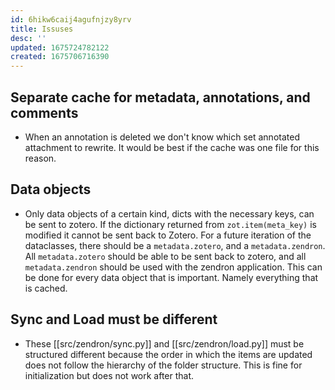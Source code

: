 ```yaml
---
id: 6hikw6caij4agufnjzy8yrv
title: Issuses
desc: ''
updated: 1675724782122
created: 1675706716390
---
```

## Separate cache for metadata, annotations, and comments

- When an annotation is deleted we don't know which set annotated attachment to rewrite. It would be best if the cache was one file for this reason.

## Data objects

- Only data objects of a certain kind, dicts with the necessary keys, can be sent to zotero. If the dictionary returned from `zot.item(meta_key)` is modified it cannot be sent back to Zotero. For a future iteration of the dataclasses, there should be a `metadata.zotero`, and a `metadata.zendron`. All `metadata.zotero` should be able to be sent back to zotero, and all `metadata.zendron` should be used with the zendron application. This can be done for every data object that is important. Namely everything that is cached.

## Sync and Load must be different

- These [[src/zendron/sync.py]] and [[src/zendron/load.py]] must be structured different because the order in which the items are updated does not follow the hierarchy of the folder structure. This is fine for initialization but does not work after that.
